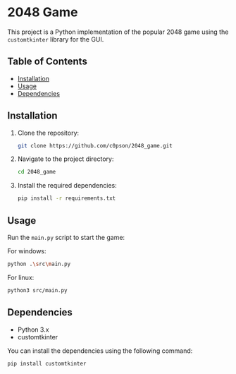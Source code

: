 # 2048 Game

This project is a Python implementation of the popular 2048 game using the `customtkinter` library for the GUI.

## Table of Contents

- [Installation](#installation)
- [Usage](#usage)
- [Dependencies](#dependencies)

## Installation

1. Clone the repository:
   ```bash
   git clone https://github.com/c0pson/2048_game.git

2. Navigate to the project directory:
    ```bash
    cd 2048_game
    ```

3. Install the required dependencies:
    ```bash
    pip install -r requirements.txt
    ```

## Usage

Run the `main.py` script to start the game:

For windows:
```bash
python .\src\main.py
```
For linux:
```bash
python3 src/main.py
```

## Dependencies

- Python 3.x
- customtkinter

You can install the dependencies using the following command:

```bash
pip install customtkinter
```
